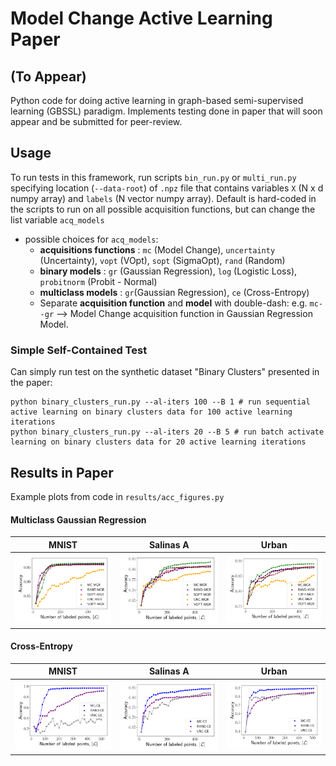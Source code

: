 # Model Change Active Learning Paper
## (To Appear)

Python code for doing active learning in graph-based semi-supervised learning (GBSSL) paradigm. Implements testing done in paper that will soon appear and be submitted for peer-review.

## Usage

To run tests in this framework, run scripts ``bin_run.py`` or ``multi_run.py`` specifying location (``--data-root``) of ``.npz`` file that contains variables ``X`` (N x d numpy array) and ``labels`` (N vector numpy array). Default is hard-coded in the scripts to run on all possible acquisition functions, but can change the list variable ``acq_models``
* possible choices for ``acq_models``:
  * __acquisitions functions__ : ``mc`` (Model Change), ``uncertainty`` (Uncertainty), ``vopt`` (VOpt), ``sopt`` (SigmaOpt), ``rand`` (Random)
  * __binary models__ : ``gr`` (Gaussian Regression), ``log`` (Logistic Loss), ``probitnorm`` (Probit - Normal)
  * __multiclass models__ : ``gr``(Gaussian Regression), ``ce`` (Cross-Entropy)
  * Separate __acquisition function__ and __model__ with double-dash: e.g. ``mc--gr`` --> Model Change acquisition function in Gaussian Regression Model.

### Simple Self-Contained Test

Can simply run test on the synthetic dataset "Binary Clusters" presented in the paper:

``` 
python binary_clusters_run.py --al-iters 100 --B 1 # run sequential active learning on binary clusters data for 100 active learning iterations
python binary_clusters_run.py --al-iters 20 --B 5 # run batch activate learning on binary clusters data for 20 active learning iterations
```

## Results in Paper
Example plots from code in ``results/acc_figures.py``
#### Multiclass Gaussian Regression
MNIST           |  Salinas A       | Urban 
:-------------------------:|:-------------------------:|:-------------------------:
![](results/gh-pics/acc-mgr-mnist.png) |  ![](results/gh-pics/acc-mgr-salinas.png) | ![](results/gh-pics/acc-mgr-urban.png)

#### Cross-Entropy 
MNIST           |  Salinas A       | Urban 
:-------------------------:|:-------------------------:|:-------------------------:
![](results/gh-pics/acc-ce-mnist.png) |  ![](results/gh-pics/acc-ce-salinas.png) | ![](results/gh-pics/acc-ce-urban.png)

